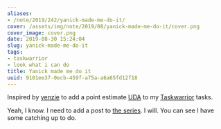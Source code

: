 ```yaml
---
aliases:
- /note/2019/242/yanick-made-me-do-it/
cover: /assets/img/note/2019/08/yanick-made-me-do-it/cover.png
cover_image: cover.png
date: 2019-08-30 15:24:04
slug: yanick-made-me-do-it
tags:
- taskwarrior
- look what i can do
title: Yanick made me do it
uuid: 9101ee37-0ecb-459f-a75a-a6a65fd12f18
---
```


Inspired by [yenzie][] to add a point estimate [UDA] to my [Taskwarrior][] tasks.

Yeah, I know. I need to add a post to [the series][]. I will. You can see I have some catching up to do.

[yenzie]: https://twitter.com/yenzie/status/1167437274612736002
[UDA]: https://taskwarrior.org/docs/udas.html
[Taskwarrior]: https://taskwarrior.org
[the series]: /series/taskwarrior-babysteps